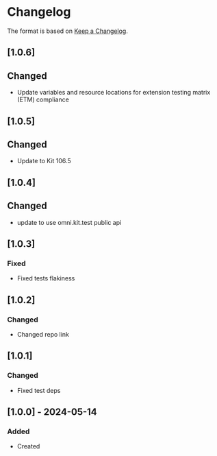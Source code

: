 # Changelog
The format is based on [Keep a Changelog](https://keepachangelog.com/en/1.0.0/).

## [1.0.6]
## Changed
- Update variables and resource locations for extension testing matrix (ETM) compliance

## [1.0.5]
## Changed
- Update to Kit 106.5

## [1.0.4]
## Changed
- update to use omni.kit.test public api

## [1.0.3]
### Fixed
- Fixed tests flakiness

## [1.0.2]
### Changed
- Changed repo link

## [1.0.1]
### Changed
- Fixed test deps

## [1.0.0] - 2024-05-14
### Added
- Created

